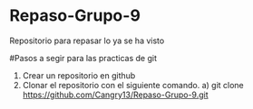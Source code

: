 # Repaso-Grupo-9
Repositorio para repasar lo ya se ha visto

#Pasos a segir para las practicas de git
1) Crear un repositorio en github
2) Clonar el repositorio con el siguiente comando.
   a) git clone https://github.com/Cangry13/Repaso-Grupo-9.git
